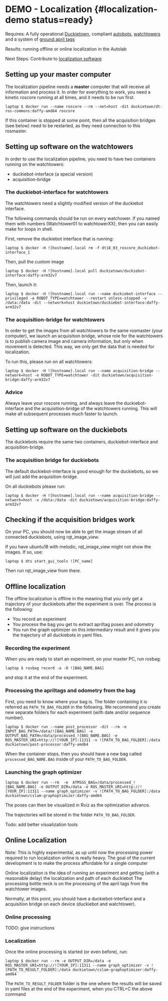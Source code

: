 # DEMO - Localization {#localization-demo status=ready}

<div class='requirements' markdown="1">

Requires: A fully operational [Duckietown](+opmanual_duckietown#duckietowns), compliant [autobots](#autolab-autobot-specs), [watchtowers](#watchtower-hardware) and a system of [ground april tags](#localization-apriltags-specs)

Results: running offline or online localization in the Autolab

Next Steps: Contribute to [localization software](#localization-software)
</div>

## Setting up your master computer

The localization pipeline needs a __master__ computer that will receive all information and process it. In order for everything to work, you need a kinetic roscore running at all times, and it needs to be run first.

    laptop $ docker run --name roscore --rm --net=host -dit duckietown/dt-ros-commons:daffy-amd64 roscore

If this container is stopped at some point, then all the acquisition bridges (see below) need to be restarted, as they need connection to this rosmaster.

## Setting up software on the watchtowers

In order to use the localization pipeline, you need to have two containers running on the watchtowers: 

- duckiebot-interface (a special version)
- acquisition-bridge

### The duckiebot-interface for watchtowers

The watchtowers need a slightly modified version of the duckiebot interface.

The following commands should be run on every watchower. If you named them with numbers (Watchtower01 to watchtowerXX), then you can easily make for loops in shell.

First, remove the duckiebot interface that is running:

    laptop $ docker -H ![hostname].local rm -f dt18_03_roscore_duckiebot-interface_1

Then, pull the custom image

    laptop $ docker -H ![hostname].local pull duckietown/duckiebot-interface:daffy-arm32v7

Then, launch it:

    laptop $ docker -H ![hostname].local run --name duckiebot-interface --privileged -e ROBOT_TYPE=watchtower --restart unless-stopped -v /data:/data -dit --network=host duckietown/duckiebot-interface:daffy-arm32v7

### The acquisition-bridge for watchtowers

In order to get the images from all watchtowers to the same rosmaster (your computer), we launch an acquisition bridge, whose role for the watchtowers is to publish camera image and camera information, but only when movement is detected. This way, we only get the data that is needed for localization.

To run this, please run on all watchtowers:

    laptop $ docker -H ![hostname].local run --name acquisition-bridge --network=host -e ROBOT_TYPE=watchtower -dit duckietown/acquisition-bridge:daffy-arm32v7

### Advice

Always leave your roscore running, and always leave the duckiebot-interface and the acquisition-bridge of the watchtowers running. This will make all subsequent processes much faster to launch.

## Setting up software on the duckiebots

The duckiebots require the same two containers, duckiebot-interface and acquisition-bridge.

### The acquisition bridge for duckiebots

The default duckiebot-interface is good enough for the duckiebots, so we will just add the acquisition-bridge.

On all duckiebots please run:

    laptop $ docker -H ![hostname].local run --name acquisition-bridge --network=host -v /data:/data -dit duckietown/acquisition-bridge:daffy-arm32v7

## Checking if the acquisition bridges work

On your PC, you should now be able to get the image stream of all connected duckiebots, using rqt_image_view.

If you have ubuntu18 with melodic, rqt_image_view might not show the images. If so, use:

    laptop $ dts start_gui_tools ![PC_name]

Then run rqt_image_view from there.

## Offline localization

The offline localization is offline in the meaning that you only get a trajectory of your duckiebots after the experiment is over. 
The process is the following:

- You record an experiment
- You process the bag you get to extract apriltag poses and odometry
- You run the graph optimizer on this intermediary result and it gives you the trajectory of all duckiebots in yaml files.

### Recording the experiment

When you are ready to start an experiment, on your master PC, run rosbag:

    laptop $ rosbag record -a -O ![BAG_NAME.BAG]

and stop it at the end of the experiment.

### Processing the apriltags and odometry from the bag

First, you need to know where your bag is. The folder containing it is referred as `PATH_TO_BAG_FOLDER` in the following. We recommend you create new separate folders for each experiment (with date and/or sequence number).

    laptop $ docker run --name post_processor -dit --rm -e INPUT_BAG_PATH=/data/![BAG_NAME.BAG] -e OUTPUT_BAG_PATH=/data/processed_![BAG_NAME.BAG] -e ROS_MASTER_URI=http://![YOUR_IP]:11311 -v ![PATH_TO_BAG_FOLDER]:/data duckietown/post-processor:daffy-amd64

When the container stops, then you should have a new bag called `processed_BAG_NAME.BAG` inside of your `PATH_TO_BAG_FOLDER`.

### Launching the graph optimizer

    laptop $ docker run --rm  -e  ATMSGS_BAG=/data/processed_![BAG_NAME.BAG] -e OUTPUT_DIR=/data -e ROS_MASTER_URI=http://![YOUR_IP]:11311 --name graph_optimizer -v ![PATH_TO_BAG_FOLDER]:/data duckietown/cslam-graphoptimizer:daffy-amd64

The poses can then be visualized in Rviz as the optimization advance.

The trajectories will be stored in the folder `PATH_TO_BAG_FOLDER`.

Todo: add better visualization tools

## Online Localization

Note: This is highly experimental, as up until now the processing power required to run localization online is really heavy. The goal of the current development is to make the process affordable for a single computer

Online localization is the idea of running an experiment and getting (with a reasonable delay) the localization and path of each duckiebot
The processing bottle neck is on the processing of the april tags from the watchtower images.

Normally, at this point, you should have a duckiebot-interface and a acquisition bridge on each device (duckiebot and watchtower).

### Online processing

TODO: give instructions

### Localization

Once the online processing is started (or even before), run:

    laptop $ docker run --rm -e OUTPUT_DIR=/data -e ROS_MASTER_URI=http://![YOUR_IP]:11311 --name graph_optimizer -v ![PATH_TO_RESULT_FOLDER]:/data duckietown/cslam-graphoptimizer:daffy-amd64

The `PATH_TO_RESULT_FOLDER` folder is the one where the results will be saved in yaml files at the end of the experiment, when you CTRL+C the above command


